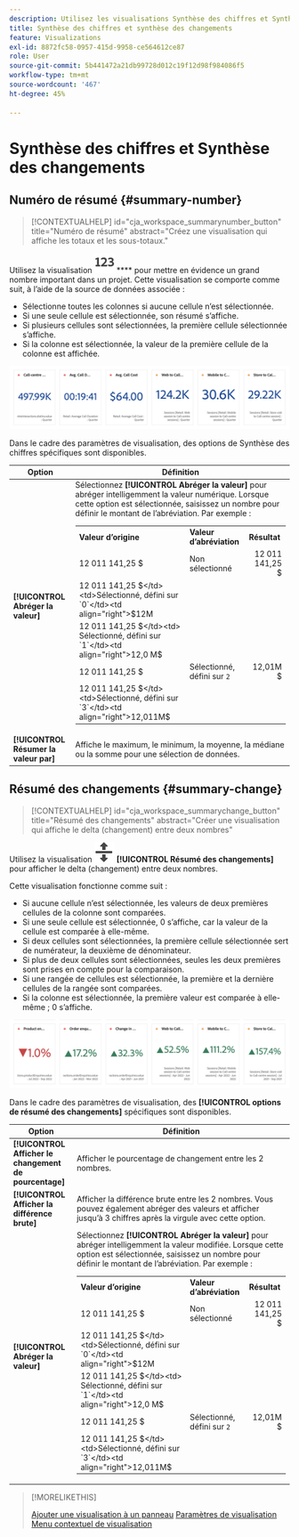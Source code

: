 ```yaml
---
description: Utilisez les visualisations Synthèse des chiffres et Synthèse des changements pour afficher les points de données importants dans un projet.
title: Synthèse des chiffres et synthèse des changements
feature: Visualizations
exl-id: 8872fc58-0957-415d-9958-ce564612ce87
role: User
source-git-commit: 5b441472a21db99728d012c19f12d98f984086f5
workflow-type: tm+mt
source-wordcount: '467'
ht-degree: 45%

---
```


# Synthèse des chiffres et Synthèse des changements

## Numéro de résumé {#summary-number}

<!-- markdownlint-disable MD034 -->

>[!CONTEXTUALHELP]
>id="cja_workspace_summarynumber_button"
>title="Numéro de résumé"
>abstract="Créez une visualisation qui affiche les totaux et les sous-totaux."

<!-- markdownlint-enable MD034 -->

Utilisez la visualisation ![Résumé](/help/assets/icons/123.svg) **** pour mettre en évidence un grand nombre important dans un projet. Cette visualisation se comporte comme suit, à l’aide de la source de données associée :

* Sélectionne toutes les colonnes si aucune cellule n’est sélectionnée.
* Si une seule cellule est sélectionnée, son résumé s’affiche.
* Si plusieurs cellules sont sélectionnées, la première cellule sélectionnée s’affiche.
* Si la colonne est sélectionnée, la valeur de la première cellule de la colonne est affichée.

![Visualisation des chiffres récapitulatifs](asses/../assets/summary-number.png)

Dans le cadre des paramètres de visualisation, des options de Synthèse des chiffres spécifiques sont disponibles.

| Option | Définition |
|--- |--- |
| **[!UICONTROL Abréger la valeur]** | Sélectionnez **[!UICONTROL Abréger la valeur]** pour abréger intelligemment la valeur numérique. Lorsque cette option est sélectionnée, saisissez un nombre pour définir le montant de l’abréviation. Par exemple :<br/><table><tr><td>**Valeur d’origine**</td><td>**Valeur d’abréviation**</td><td>**Résultat**</td></tr><tr><td>12 011 141,25 $</td><td>Non sélectionné</td><td  align="right">12 011 141,25 $</td></tr><tr><td>12 011 141,25 $</td><td>Sélectionné, défini sur `0`</td><td align="right">$12M</td></tr><tr><td>12 011 141,25 $</td><td> Sélectionné, défini sur `1`</td><td  align="right">12,0 M$</td></tr><tr><td>12 011 141,25 $</td><td>Sélectionné, défini sur `2`</td><td align="right">12,01M $</td></tr><tr><td>12 011 141,25 $</td><td>Sélectionné, défini sur `3`</td><td align="right">12,011M$</td></tr></table> |
| **[!UICONTROL Résumer la valeur par]** | Affiche le maximum, le minimum, la moyenne, la médiane ou la somme pour une sélection de données. |

## Résumé des changements {#summary-change}

<!-- markdownlint-disable MD034 -->

>[!CONTEXTUALHELP]
>id="cja_workspace_summarychange_button"
>title="Résumé des changements"
>abstract="Créer une visualisation qui affiche le delta (changement) entre deux nombres"

<!-- markdownlint-enable MD034 -->


Utilisez la visualisation ![MoveUpDown](/help/assets/icons/MoveUpDown.svg) **[!UICONTROL Résumé des changements]** pour afficher le delta (changement) entre deux nombres. <!-- This is applicable for AA, not CJA: The green and red color of the Summary Change can be controlled through [custom event polarity](https://experienceleague.adobe.com/docs/analytics/admin/admin-tools/success-events/success-event.html) or a calculated metric's [Show Upward Trend As](https://experienceleague.adobe.com/docs/analytics/components/calculated-metrics/calcmetric-workflow/cm-build-metrics.html) option.-->

<!--
The green and red color of the Summary Change can be controlled through [custom event polarity](https://experienceleague.adobe.com/docs/analytics/admin/admin/c-manage-report-suites/c-edit-report-suites/conversion-var-admin/c-success-events/success-event.md) or a calculated metric's [Show Upward Trend As](https://experienceleague.adobe.com/docs/analytics/components/calculated-metrics/calcmetric-workflow/cm-build-metrics.html) option.
-->

Cette visualisation fonctionne comme suit :

* Si aucune cellule n’est sélectionnée, les valeurs de deux premières cellules de la colonne sont comparées.
* Si une seule cellule est sélectionnée, 0 s’affiche, car la valeur de la cellule est comparée à elle-même.
* Si deux cellules sont sélectionnées, la première cellule sélectionnée sert de numérateur, la deuxième de dénominateur.
* Si plus de deux cellules sont sélectionnées, seules les deux premières sont prises en compte pour la comparaison.
* Si une rangée de cellules est sélectionnée, la première et la dernière cellules de la rangée sont comparées.
* Si la colonne est sélectionnée, la première valeur est comparée à elle-même ; 0 s’affiche.


![Visualisation Synthèse des changements montrant le delta entre deux nombres.s](assets/summary-change.png)


Dans le cadre des paramètres de visualisation, des **[!UICONTROL options de résumé des changements]** spécifiques sont disponibles.

| Option | Définition |
|--- |--- |
| **[!UICONTROL Afficher le changement de pourcentage]** | Afficher le pourcentage de changement entre les 2 nombres. |
| **[!UICONTROL Afficher la différence brute]** | Afficher la différence brute entre les 2 nombres. Vous pouvez également abréger des valeurs et afficher jusqu’à 3 chiffres après la virgule avec cette option. |
| **[!UICONTROL Abréger la valeur]** | Sélectionnez **[!UICONTROL Abréger la valeur]** pour abréger intelligemment la valeur modifiée. Lorsque cette option est sélectionnée, saisissez un nombre pour définir le montant de l’abréviation. Par exemple :<br/><table><tr><td>**Valeur d’origine**</td><td>**Valeur d’abréviation**</td><td>**Résultat**</td></tr><tr><td>12 011 141,25 $</td><td>Non sélectionné</td><td  align="right">12 011 141,25 $</td></tr><tr><td>12 011 141,25 $</td><td>Sélectionné, défini sur `0`</td><td align="right">$12M</td></tr><tr><td>12 011 141,25 $</td><td> Sélectionné, défini sur `1`</td><td  align="right">12,0 M$</td></tr><tr><td>12 011 141,25 $</td><td>Sélectionné, défini sur `2`</td><td align="right">12,01M $</td></tr><tr><td>12 011 141,25 $</td><td>Sélectionné, défini sur `3`</td><td align="right">12,011M$</td></tr></table> |

>[!MORELIKETHIS]
>
>[Ajouter une visualisation à un panneau](/help/analysis-workspace/visualizations/freeform-analysis-visualizations.md#add-visualizations-to-a-panel)
>[Paramètres de visualisation](/help/analysis-workspace/visualizations/freeform-analysis-visualizations.md#settings)
>[Menu contextuel de visualisation](/help/analysis-workspace/visualizations/freeform-analysis-visualizations.md#context-menu)
>
